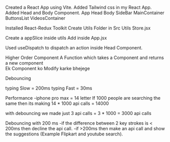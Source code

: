 Created a React App using Vite.
Added Tailwind css in my React App.
Added Head and Body Component.
App
    Head
    Body
        SideBar
        MainContainer
            ButtonsList
            VideosContainer


Installed React-Redux Toolkit
Create Utils Folder in Src
Utils
    Store.jsx

Create a appSlice inside utils
Add <Provider store={store}> inside App.jsx

Used useDispatch to dispatch an action inside Head Component.


Higher Order Component
A Function which takes a Component and returns a new component  
Ek Component ko Modify karke bhejege 
   

Debouncing

typing Slow = 200ms
typing Fast = 30ms

Performance
-iphone pro max = 14 letter
If 1000 people are searching the same then its making 14 * 1000 api calls = 14000

with debouncing we made just 3 api calls  = 3 * 1000 = 3000 api calls

Debouncing with 200 ms
-if the difference  between 2 key strokes is < 200ms then decline the api call.
-if >200ms then make an api call and show the suggestions 
(Example Flipkart and youtube search).
